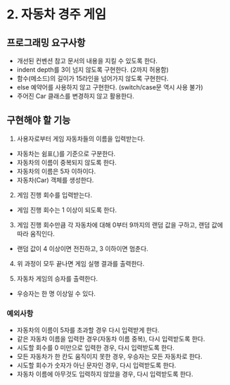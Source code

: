 # 2. 자동차 경주 게임

## 프로그래밍 요구사항
- 개선된 컨벤션 참고 문서의 내용을 지킬 수 있도록 한다.
- indent depth를 3이 넘지 않도록 구현한다. (2까지 허용함)
- 함수(메소드)의 길이가 15라인을 넘어가지 않도록 구현한다.
- else 예약어를 사용하지 않고 구현한다. (switch/case문 역시 사용 불가)
- 주어진 Car 클래스를 변경하지 않고 활용한다.

## 구현해야 할 기능
1. 사용자로부터 게임 자동차들의 이름을 입력받는다.
- 자동차는 쉼표(,)를 기준으로 구분한다.
- 자동차의 이름이 중복되지 않도록 한다.
- 자동차의 이름은 5자 이하이다.
- 자동차(Car) 객체를 생성한다.  
  
2. 게임 진행 회수를 입력받는다.
- 게임 진행 회수는 1 이상이 되도록 한다.  
  
3. 게임 진행 회수만큼 각 자동차에 대해 0부터 9까지의 랜덤 값을 구하고, 랜덤 값에 따라 움직인다.
- 랜덤 값이 4 이상이면 전진하고, 3 이하이면 멈춘다.  
  
4. 위 과정이 모두 끝나면 게임 실행 결과를 출력한다.  
  
5. 자동차 게임의 승자를 출력한다.
- 우승자는 한 명 이상일 수 있다.

### 예외사항
- 자동차의 이름이 5자를 초과할 경우 다시 입력받게 한다.
- 같은 자동차 이름을 입력한 경우(자동차 이름 중복), 다시 입력받도록 한다.
- 시도할 회수를 0 미만으로 입력한 경우, 다시 입력받도록 한다.
- 모든 자동차가 한 칸도 움직이지 못한 경우, 우승자는 모든 자동차로 한다.
- 시도할 회수가 숫자가 아닌 문자인 경우, 다시 입력받도록 한다.
- 자동차 이름에 아무것도 입력하지 않았을 경우, 다시 입력받도록 한다.
